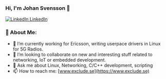 ### Hi, I'm Johan Svensson 👋
[![LinkedIn LinkedIn](https://img.shields.io/badge/%20-Connect-black?color=14171A&labelColor=0e76a8&logo=linkedin&logoColor=ffffff)](https://www.linkedin.com/in/johan-svensson-25b191a/)

<!--
**payano/payano** is a ✨ _special_ ✨ repository because its `README.md` (this file) appears on your GitHub profile.
-->
### 🧐 About Me:
- 🔭 I’m currently working for Ericsson, writing userpace drivers in Linux for 5G Radios.
- 👯 I’m looking to collaborate on new and interesting stuff related to networking, IoT or embedded development.
- 💬 Ask me about Linux, Networking, C/C++ development, scripting
- 📫 How to reach me: [www.exclude.se](https://www.exclude.se)
<!-- - 🌱 I’m currently learning ... -->
<!-- - 🤔 I’m looking for help with ... -->
<!-- - 😄 Pronouns: ... -->
<!-- - ⚡ Fun fact: ...-->

